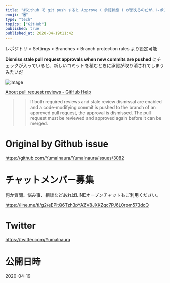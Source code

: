 ```yaml
---
title: "#Github で git push すると Approve ( 承認状態 ) が消えるのだが、レポジトリの設定で変更可能っぽい。 ( Di"
emoji: "🖥"
type: "tech"
topics: ["GitHub"]
published: true
published_at: 2020-04-19t11:42
---
```


レポジトリ > Settings > Branches > Branch protection rules より設定可能

**Dismiss stale pull request approvals when new commits are pushed** にチェックが入っていると、新しいコミットを積むときに承認が取り消されてしまうみたいだ

![image](https://user-images.githubusercontent.com/13635059/79624792-17d60680-815f-11ea-849c-a216ab5f06c4.png)

[About pull request reviews - GitHub Help](https://help.github.com/en/github/collaborating-with-issues-and-pull-requests/about-pull-request-reviews)

>>If both required reviews and stale review dismissal are enabled and a code-modifying commit is pushed to the branch of an approved pull request, the approval is dismissed. The pull request must be reviewed and approved again before it can be merged.

# Original by Github issue

https://github.com/YumaInaura/YumaInaura/issues/3082











<!-- Update From Qiita API -->

# チャットメンバー募集


何か質問、悩み事、相談などあればLINEオープンチャットもご利用ください。

https://line.me/ti/g2/eEPltQ6Tzh3pYAZV8JXKZqc7PJ6L0rpm573dcQ





# Twitter


https://twitter.com/YumaInaura


<!-- Update From Qiita API -->



# 公開日時

2020-04-19
